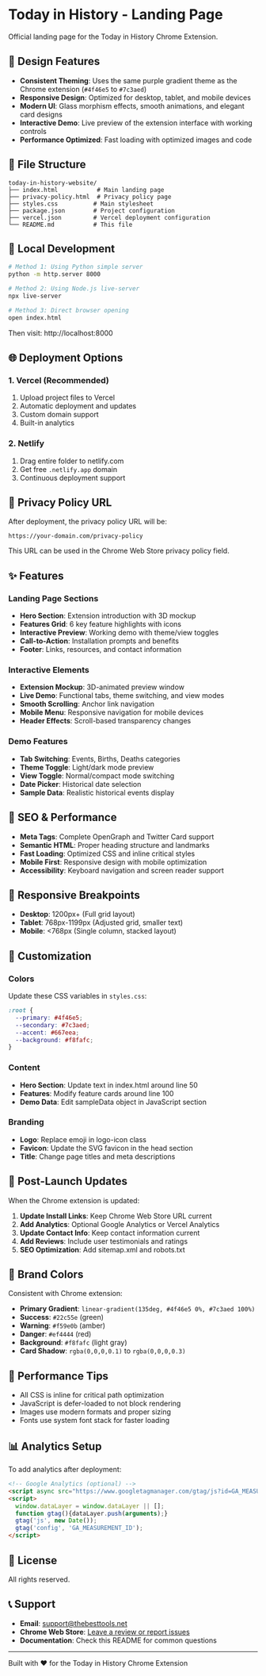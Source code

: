 # Today in History - Landing Page

Official landing page for the Today in History Chrome Extension.

## 🎨 Design Features

- **Consistent Theming**: Uses the same purple gradient theme as the Chrome extension (`#4f46e5` to `#7c3aed`)
- **Responsive Design**: Optimized for desktop, tablet, and mobile devices
- **Modern UI**: Glass morphism effects, smooth animations, and elegant card designs
- **Interactive Demo**: Live preview of the extension interface with working controls
- **Performance Optimized**: Fast loading with optimized images and code

## 📁 File Structure

```
today-in-history-website/
├── index.html           # Main landing page
├── privacy-policy.html  # Privacy policy page
├── styles.css          # Main stylesheet
├── package.json        # Project configuration
├── vercel.json         # Vercel deployment configuration
└── README.md           # This file
```

## 🚀 Local Development

```bash
# Method 1: Using Python simple server
python -m http.server 8000

# Method 2: Using Node.js live-server
npx live-server

# Method 3: Direct browser opening
open index.html
```

Then visit: http://localhost:8000

## 🌐 Deployment Options

### 1. Vercel (Recommended)
1. Upload project files to Vercel
2. Automatic deployment and updates
3. Custom domain support
4. Built-in analytics

### 2. Netlify
1. Drag entire folder to netlify.com
2. Get free `.netlify.app` domain
3. Continuous deployment support

## 🔗 Privacy Policy URL

After deployment, the privacy policy URL will be:
```
https://your-domain.com/privacy-policy
```

This URL can be used in the Chrome Web Store privacy policy field.

## ✨ Features

### Landing Page Sections
- **Hero Section**: Extension introduction with 3D mockup
- **Features Grid**: 6 key feature highlights with icons
- **Interactive Preview**: Working demo with theme/view toggles
- **Call-to-Action**: Installation prompts and benefits
- **Footer**: Links, resources, and contact information

### Interactive Elements
- **Extension Mockup**: 3D-animated preview window
- **Live Demo**: Functional tabs, theme switching, and view modes
- **Smooth Scrolling**: Anchor link navigation
- **Mobile Menu**: Responsive navigation for mobile devices
- **Header Effects**: Scroll-based transparency changes

### Demo Features
- **Tab Switching**: Events, Births, Deaths categories
- **Theme Toggle**: Light/dark mode preview
- **View Toggle**: Normal/compact mode switching
- **Date Picker**: Historical date selection
- **Sample Data**: Realistic historical events display

## 🎯 SEO & Performance

- **Meta Tags**: Complete OpenGraph and Twitter Card support
- **Semantic HTML**: Proper heading structure and landmarks
- **Fast Loading**: Optimized CSS and inline critical styles
- **Mobile First**: Responsive design with mobile optimization
- **Accessibility**: Keyboard navigation and screen reader support

## 📱 Responsive Breakpoints

- **Desktop**: 1200px+ (Full grid layout)
- **Tablet**: 768px-1199px (Adjusted grid, smaller text)
- **Mobile**: <768px (Single column, stacked layout)

## 🔧 Customization

### Colors
Update these CSS variables in `styles.css`:
```css
:root {
  --primary: #4f46e5;
  --secondary: #7c3aed;
  --accent: #667eea;
  --background: #f8fafc;
}
```

### Content
- **Hero Section**: Update text in index.html around line 50
- **Features**: Modify feature cards around line 100
- **Demo Data**: Edit sampleData object in JavaScript section

### Branding
- **Logo**: Replace emoji in logo-icon class
- **Favicon**: Update the SVG favicon in the head section
- **Title**: Change page titles and meta descriptions

## 📝 Post-Launch Updates

When the Chrome extension is updated:

1. **Update Install Links**: Keep Chrome Web Store URL current
2. **Add Analytics**: Optional Google Analytics or Vercel Analytics
3. **Update Contact Info**: Keep contact information current
4. **Add Reviews**: Include user testimonials and ratings
5. **SEO Optimization**: Add sitemap.xml and robots.txt

## 🎨 Brand Colors

Consistent with Chrome extension:
- **Primary Gradient**: `linear-gradient(135deg, #4f46e5 0%, #7c3aed 100%)`
- **Success**: `#22c55e` (green)
- **Warning**: `#f59e0b` (amber)  
- **Danger**: `#ef4444` (red)
- **Background**: `#f8fafc` (light gray)
- **Card Shadow**: `rgba(0,0,0,0.1)` to `rgba(0,0,0,0.3)`

## 🚀 Performance Tips

- All CSS is inline for critical path optimization
- JavaScript is defer-loaded to not block rendering
- Images use modern formats and proper sizing
- Fonts use system font stack for faster loading

## 📊 Analytics Setup

To add analytics after deployment:

```html
<!-- Google Analytics (optional) -->
<script async src="https://www.googletagmanager.com/gtag/js?id=GA_MEASUREMENT_ID"></script>
<script>
  window.dataLayer = window.dataLayer || [];
  function gtag(){dataLayer.push(arguments);}
  gtag('js', new Date());
  gtag('config', 'GA_MEASUREMENT_ID');
</script>
```

## 📄 License

All rights reserved.

## 📞 Support

- **Email**: support@thebesttools.net
- **Chrome Web Store**: <a href="https://chromewebstore.google.com/detail/today-in-history/cdiehfmgdlomnklkkmpoliodmjfblcph">Leave a review or report issues</a>
- **Documentation**: Check this README for common questions

---

Built with ❤️ for the Today in History Chrome Extension
